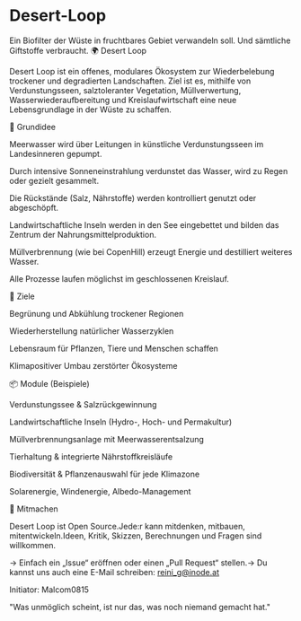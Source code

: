 # Desert-Loop
Ein Biofilter der Wüste in fruchtbares Gebiet verwandeln soll. Und sämtliche Giftstoffe verbraucht.
🌍 Desert Loop

Desert Loop ist ein offenes, modulares Ökosystem zur Wiederbelebung trockener und degradierten Landschaften. Ziel ist es, mithilfe von Verdunstungsseen, salztoleranter Vegetation, Müllverwertung, Wasserwiederaufbereitung und Kreislaufwirtschaft eine neue Lebensgrundlage in der Wüste zu schaffen.

🔁 Grundidee

Meerwasser wird über Leitungen in künstliche Verdunstungsseen im Landesinneren gepumpt.

Durch intensive Sonneneinstrahlung verdunstet das Wasser, wird zu Regen oder gezielt gesammelt.

Die Rückstände (Salz, Nährstoffe) werden kontrolliert genutzt oder abgeschöpft.

Landwirtschaftliche Inseln werden in den See eingebettet und bilden das Zentrum der Nahrungsmittelproduktion.

Müllverbrennung (wie bei CopenHill) erzeugt Energie und destilliert weiteres Wasser.

Alle Prozesse laufen möglichst im geschlossenen Kreislauf.

🌱 Ziele

Begrünung und Abkühlung trockener Regionen

Wiederherstellung natürlicher Wasserzyklen

Lebensraum für Pflanzen, Tiere und Menschen schaffen

Klimapositiver Umbau zerstörter Ökosysteme

📦 Module (Beispiele)

Verdunstungssee & Salzrückgewinnung

Landwirtschaftliche Inseln (Hydro-, Hoch- und Permakultur)

Müllverbrennungsanlage mit Meerwasserentsalzung

Tierhaltung & integrierte Nährstoffkreisläufe

Biodiversität & Pflanzenauswahl für jede Klimazone

Solarenergie, Windenergie, Albedo-Management

🤝 Mitmachen

Desert Loop ist Open Source.Jede:r kann mitdenken, mitbauen, mitentwickeln.Ideen, Kritik, Skizzen, Berechnungen und Fragen sind willkommen.

→ Einfach ein „Issue“ eröffnen oder einen „Pull Request“ stellen.→ Du kannst uns auch eine E-Mail schreiben: reini_g@inode.at

Initiator: Malcom0815

"Was unmöglich scheint, ist nur das, was noch niemand gemacht hat."
